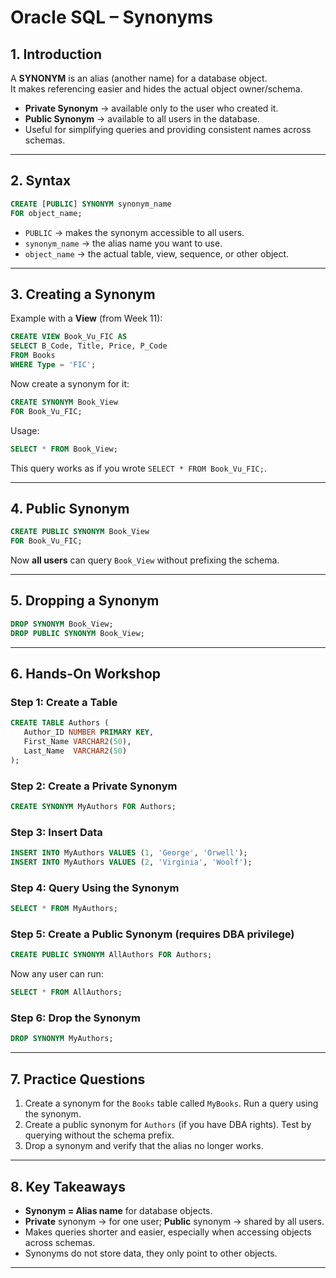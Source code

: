 # Oracle SQL – Synonyms

## 1. Introduction
A **SYNONYM** is an alias (another name) for a database object.  
It makes referencing easier and hides the actual object owner/schema.  

- **Private Synonym** → available only to the user who created it.  
- **Public Synonym** → available to all users in the database.  
- Useful for simplifying queries and providing consistent names across schemas.  

---

## 2. Syntax
```sql
CREATE [PUBLIC] SYNONYM synonym_name
FOR object_name;
```

- `PUBLIC` → makes the synonym accessible to all users.  
- `synonym_name` → the alias name you want to use.  
- `object_name` → the actual table, view, sequence, or other object.  

---

## 3. Creating a Synonym
Example with a **View** (from Week 11):

```sql
CREATE VIEW Book_Vu_FIC AS
SELECT B_Code, Title, Price, P_Code
FROM Books
WHERE Type = 'FIC';
```

Now create a synonym for it:
```sql
CREATE SYNONYM Book_View
FOR Book_Vu_FIC;
```

Usage:
```sql
SELECT * FROM Book_View;
```

This query works as if you wrote `SELECT * FROM Book_Vu_FIC;`.

---

## 4. Public Synonym
```sql
CREATE PUBLIC SYNONYM Book_View
FOR Book_Vu_FIC;
```

Now **all users** can query `Book_View` without prefixing the schema.

---

## 5. Dropping a Synonym
```sql
DROP SYNONYM Book_View;
DROP PUBLIC SYNONYM Book_View;
```

---

## 6. Hands-On Workshop

### Step 1: Create a Table
```sql
CREATE TABLE Authors (
   Author_ID NUMBER PRIMARY KEY,
   First_Name VARCHAR2(50),
   Last_Name  VARCHAR2(50)
);
```

### Step 2: Create a Private Synonym
```sql
CREATE SYNONYM MyAuthors FOR Authors;
```

### Step 3: Insert Data
```sql
INSERT INTO MyAuthors VALUES (1, 'George', 'Orwell');
INSERT INTO MyAuthors VALUES (2, 'Virginia', 'Woolf');
```

### Step 4: Query Using the Synonym
```sql
SELECT * FROM MyAuthors;
```

### Step 5: Create a Public Synonym (requires DBA privilege)
```sql
CREATE PUBLIC SYNONYM AllAuthors FOR Authors;
```

Now any user can run:
```sql
SELECT * FROM AllAuthors;
```

### Step 6: Drop the Synonym
```sql
DROP SYNONYM MyAuthors;
```

---

## 7. Practice Questions
1. Create a synonym for the `Books` table called `MyBooks`. Run a query using the synonym.  
2. Create a public synonym for `Authors` (if you have DBA rights). Test by querying without the schema prefix.  
3. Drop a synonym and verify that the alias no longer works.  

---

## 8. Key Takeaways
- **Synonym = Alias name** for database objects.  
- **Private** synonym → for one user; **Public** synonym → shared by all users.  
- Makes queries shorter and easier, especially when accessing objects across schemas.  
- Synonyms do not store data, they only point to other objects.  

---
